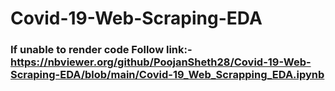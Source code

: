 # Covid-19-Web-Scraping-EDA
### If unable to render code Follow link:- https://nbviewer.org/github/PoojanSheth28/Covid-19-Web-Scraping-EDA/blob/main/Covid-19_Web_Scrapping_EDA.ipynb
